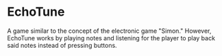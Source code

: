 # EchoTune
A game similar to the concept of the electronic game "Simon." However, EchoTune works by playing notes and listening for the player to play back said notes instead of pressing buttons.
